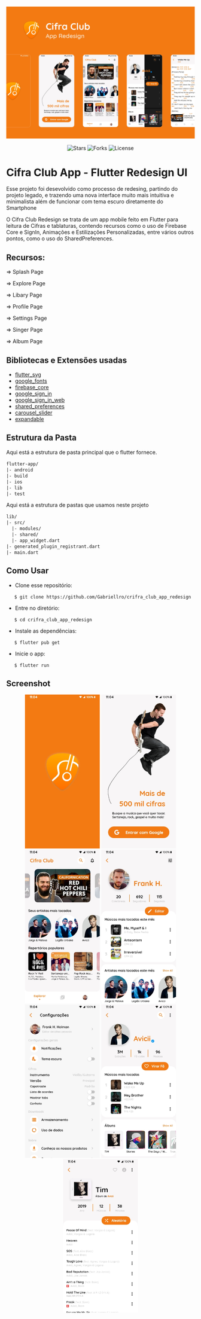 ![web Screenshot](assets/images/github/capa.jpg)

<p align="center">
  <img src="https://img.shields.io/github/stars/Gabriellro/crifra_club_app_redesign?label=stars&message=MIT&color=000000&labelColor=F37A12" alt="Stars">
  <img src="https://img.shields.io/github/forks/Gabriellro/crifra_club_app_redesign?label=forks&message=MIT&color=000000&labelColor=F37A12" alt="Forks">     
  <img  src="https://img.shields.io/static/v1?label=license&message=MIT&color=000000&labelColor=F37A12" alt="License">

</p>

# Cifra Club App - Flutter Redesign UI 

Esse projeto foi desevolvido como processo de redesing, partindo do projeto legado, e trazendo uma nova interface muito mais intuitiva e minimalista além de funcionar com tema escuro diretamente do Smartphone

O Cifra Club Redesign se trata de um app mobile feito em Flutter para leitura de Cifras e tablaturas, contendo recursos como o uso de Firebase Core e SignIn, Animações e Estilizações Personalizadas, entre vários outros pontos, como o uso do SharedPreferences.

## Recursos:

=> Splash Page

=> Explore Page

=> Libary Page

=> Profile Page

=> Settings Page

=> Singer Page

=> Album Page

## Bibliotecas e Extensões usadas

- [flutter_svg](https://pub.dev/packages/flutter_svg)
- [google_fonts](https://pub.dev/packages/google_fonts)
- [firebase_core](https://pub.dev/packages/firebase_core)
- [google_sign_in](https://pub.dev/packages/google_sign_in)
- [google_sign_in_web](https://pub.dev/packages/google_sign_in_web)
- [shared_preferences](https://pub.dev/packages/shared_preferences)
- [carousel_slider](https://pub.dev/packages/carousel_slider)
- [expandable](https://pub.dev/packages/expandable)

## Estrutura da Pasta

Aqui está a estrutura de pasta principal que o flutter fornece.

```
flutter-app/
|- android
|- build
|- ios
|- lib
|- test
```

Aqui está a estrutura de pastas que usamos neste projeto

```
lib/
|- src/
  |- modules/
  |- shared/
  |- app_widget.dart
|- generated_plugin_registrant.dart
|- main.dart
```

## Como Usar
 - Clone esse repositório:
 ```
    $ git clone https://github.com/Gabriellro/crifra_club_app_redesign
 ```
 - Entre no diretório:
 ```
    $ cd crifra_club_app_redesign
 ```
 - Instale as dependências:
 ```
    $ flutter pub get
 ```
 - Inicie o app: 
 ```
    $ flutter run
 ```

## Screenshot 

<p align="center">
<img src="assets/images/github/Splash.jpg" data-canonical-src="assets/images/github/Splash.jpg" width="200" />
<img src="assets/images/github/Login.jpg" data-canonical-src="assets/images/github/Login.jpg" width="200" />
<img src="assets/images/github/Home.jpg" data-canonical-src="assets/images/github/Home.jpg" width="200" />
<img src="assets/images/github/User Profile.jpg" data-canonical-src="assets/images/github/User Profile.jpg" width="200" />
<img src="assets/images/github/Settings.jpg" data-canonical-src="assets/images/github/Settings.jpg" width="200" />
<img src="assets/images/github/Artist Profile.jpg" data-canonical-src="assets/images/github/Artist Profile.jpg" width="200" />
<img src="assets/images/github/Album.jpg" data-canonical-src="assets/images/github/Album.jpg" width="200" />

</p>

